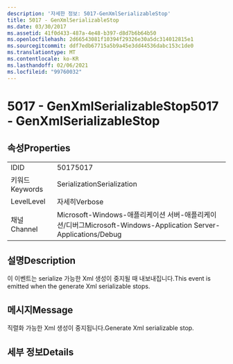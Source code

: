 ```yaml
---
description: '자세한 정보: 5017-GenXmlSerializableStop'
title: 5017 - GenXmlSerializableStop
ms.date: 03/30/2017
ms.assetid: 41f0d433-487a-4e48-b397-d8d7b6b64b50
ms.openlocfilehash: 2d66543081f10394f29326e30a5dc314012815e1
ms.sourcegitcommit: ddf7edb67715a5b9a45e3dd44536dabc153c1de0
ms.translationtype: MT
ms.contentlocale: ko-KR
ms.lasthandoff: 02/06/2021
ms.locfileid: "99760032"
---
```

# <a name="5017---genxmlserializablestop"></a><span data-ttu-id="33791-103">5017 - GenXmlSerializableStop</span><span class="sxs-lookup"><span data-stu-id="33791-103">5017 - GenXmlSerializableStop</span></span>

## <a name="properties"></a><span data-ttu-id="33791-104">속성</span><span class="sxs-lookup"><span data-stu-id="33791-104">Properties</span></span>  
  
|||  
|-|-|  
|<span data-ttu-id="33791-105">ID</span><span class="sxs-lookup"><span data-stu-id="33791-105">ID</span></span>|<span data-ttu-id="33791-106">5017</span><span class="sxs-lookup"><span data-stu-id="33791-106">5017</span></span>|  
|<span data-ttu-id="33791-107">키워드</span><span class="sxs-lookup"><span data-stu-id="33791-107">Keywords</span></span>|<span data-ttu-id="33791-108">Serialization</span><span class="sxs-lookup"><span data-stu-id="33791-108">Serialization</span></span>|  
|<span data-ttu-id="33791-109">Level</span><span class="sxs-lookup"><span data-stu-id="33791-109">Level</span></span>|<span data-ttu-id="33791-110">자세히</span><span class="sxs-lookup"><span data-stu-id="33791-110">Verbose</span></span>|  
|<span data-ttu-id="33791-111">채널</span><span class="sxs-lookup"><span data-stu-id="33791-111">Channel</span></span>|<span data-ttu-id="33791-112">Microsoft-Windows-애플리케이션 서버-애플리케이션/디버그</span><span class="sxs-lookup"><span data-stu-id="33791-112">Microsoft-Windows-Application Server-Applications/Debug</span></span>|  
  
## <a name="description"></a><span data-ttu-id="33791-113">설명</span><span class="sxs-lookup"><span data-stu-id="33791-113">Description</span></span>  

 <span data-ttu-id="33791-114">이 이벤트는 serialize 가능한 Xml 생성이 중지될 때 내보내집니다.</span><span class="sxs-lookup"><span data-stu-id="33791-114">This event is emitted when the generate Xml serializable stops.</span></span>  
  
## <a name="message"></a><span data-ttu-id="33791-115">메시지</span><span class="sxs-lookup"><span data-stu-id="33791-115">Message</span></span>  

 <span data-ttu-id="33791-116">직렬화 가능한 Xml 생성이 중지됩니다.</span><span class="sxs-lookup"><span data-stu-id="33791-116">Generate Xml serializable stop.</span></span>  
  
## <a name="details"></a><span data-ttu-id="33791-117">세부 정보</span><span class="sxs-lookup"><span data-stu-id="33791-117">Details</span></span>
